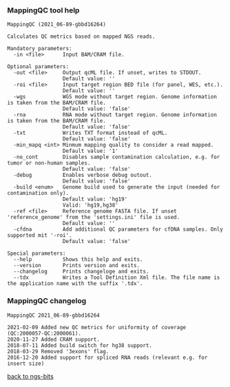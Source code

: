 ### MappingQC tool help
	MappingQC (2021_06-89-gbbd16264)
	
	Calculates QC metrics based on mapped NGS reads.
	
	Mandatory parameters:
	  -in <file>      Input BAM/CRAM file.
	
	Optional parameters:
	  -out <file>     Output qcML file. If unset, writes to STDOUT.
	                  Default value: ''
	  -roi <file>     Input target region BED file (for panel, WES, etc.).
	                  Default value: ''
	  -wgs            WGS mode without target region. Genome information is taken from the BAM/CRAM file.
	                  Default value: 'false'
	  -rna            RNA mode without target region. Genome information is taken from the BAM/CRAM file.
	                  Default value: 'false'
	  -txt            Writes TXT format instead of qcML.
	                  Default value: 'false'
	  -min_mapq <int> Minmum mapping quality to consider a read mapped.
	                  Default value: '1'
	  -no_cont        Disables sample contamination calculation, e.g. for tumor or non-human samples.
	                  Default value: 'false'
	  -debug          Enables verbose debug outout.
	                  Default value: 'false'
	  -build <enum>   Genome build used to generate the input (needed for contamination only).
	                  Default value: 'hg19'
	                  Valid: 'hg19,hg38'
	  -ref <file>     Reference genome FASTA file. If unset 'reference_genome' from the 'settings.ini' file is used.
	                  Default value: ''
	  -cfdna          Add additional QC parameters for cfDNA samples. Only supported mit '-roi'.
	                  Default value: 'false'
	
	Special parameters:
	  --help          Shows this help and exits.
	  --version       Prints version and exits.
	  --changelog     Prints changeloge and exits.
	  --tdx           Writes a Tool Definition Xml file. The file name is the application name with the suffix '.tdx'.
	
### MappingQC changelog
	MappingQC 2021_06-89-gbbd16264
	
	2021-02-09 Added new QC metrics for uniformity of coverage (QC:2000057-QC:2000061).
	2020-11-27 Added CRAM support.
	2018-07-11 Added build switch for hg38 support.
	2018-03-29 Removed '3exons' flag.
	2016-12-20 Added support for spliced RNA reads (relevant e.g. for insert size)
[back to ngs-bits](https://github.com/imgag/ngs-bits)